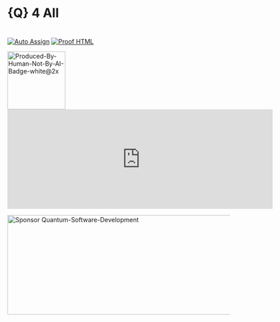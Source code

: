 # {Q} 4 All


#

[![Auto Assign](https://github.com/AI-Powered-Bots/demo-repository/actions/workflows/auto-assign.yml/badge.svg)](https://github.com/AI-Powered-Bots/demo-repository/actions/workflows/auto-assign.yml) [![Proof HTML](https://github.com/AI-Powered-Bots/demo-repository/actions/workflows/proof-html.yml/badge.svg)](https://github.com/AI-Powered-Bots/demo-repository/actions/workflows/proof-html.yml)






<img width="131" alt="Produced-By-Human-Not-By-AI-Badge-white@2x" src="https://github.com/MindfulAI-Copilots-Bots/.github/assets/113218619/7499a095-0756-4207-9a9f-d72f2308d21a">

<iframe src="https://github.com/sponsors/Quantum-Software-Development/card" title="Sponsor Quantum-Software-Development" height="225" width="600" style="border: 0;"></iframe>


<img width="600" height="225" src="https://github.com/sponsors/Quantum-Software-Development/card" title="Sponsor Quantum-Software-Development" height="225" width="600" style="border: 0;"></iframe>
